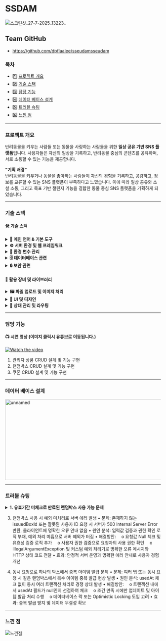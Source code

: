 # SSDAM
![스크린샷_27-7-2025_13223_](https://github.com/user-attachments/assets/7e10324a-9e41-4b6d-97f4-7fe313ebcca0)

## Team GitHub
- https://github.com/dpflaalee/sseudamsseudam

### 목차
- 1️⃣ [프로젝트 개요](#프로젝트-개요)
- 2️⃣ [기술 스택](#기술-스택)
- 3️⃣ [담당 기능](#담당-기능)
- 4️⃣ [데이터 베이스 설계](#데이터-베이스-설계)
- 5️⃣ [트러블 슈팅](#트러블-슈팅)
- 6️⃣ [느낀 점](#느낀-점)
<hr/>

### 프로젝트 개요
반려동물을 키우는 사람들 또는 동물을 사랑하는 사람들을 위한 **일상 공유 기반 SNS 플랫폼**입니다.
사용자들은 자신의 일상을 기록하고, 반려동물 중심의 콘텐츠를 공유하며, 서로 소통할 수 있는 기능을 제공합니다.

**"기획 배경"** <br/>
반려동물을 키우거나 동물을 좋아하는 사람들이 자신의 경험을 기록하고, 공감하고, 정보를 교류할 수 있는 SNS 플랫폼이 부족하다고 느꼈습니다.
이에 따라 일상 공유와 소셜 소통, 그리고 목표 기반 챌린지 기능을 결합한 동물 중심 SNS 플랫폼을 기획하게 되었습니다.
<hr/>

### 기술 스택

#### 🛠️ 기술 스택
<details>
  <summary><strong>📌 메인 언어 & 기본 도구</strong></summary>
  • Node.js 1.0.0 <br/>
  • React 18.3.1 <br/>
  • JavaScript
</details>
<details>
  <summary><strong>⚙️ 서버 환경 및 웹 프레임워크</strong></summary>
  • Express 5.1.0 <br/>
  • Next.js 13.4.13 <br/>
  • Nodemon 2.0.22
</details>
<details>
  <summary><strong>📁 환경 변수 관리</strong></summary>
  • dotenv 16.5.0 
</details>
<details>
  <summary><strong>🗄️ 데이터베이스 관련</strong></summary>
  • MySQL 3.14.1 <br/>
  • Sequelize 6.37.7 <br/>
  • Sequelize CLI 6.6.3 <br/>
  • Axios 1.9.0
</details>
<details>
  <summary><strong>🔒 보안 관련</strong></summary>
  • bcrypt 6.0.0 <br/>
  • passport 0.7.0 <br/>
  • passport-local 1.0.0 <br/>
  • CORS 2.8.5
</details>

#### 🧰 활용 장비 및 라이브러리
<details>
  <summary><strong>🖼️ 파일 업로드 및 이미지 처리</strong></summary>
  • Multer 2.0.1 <br/>
  • react-slick 0.30.3
</details>
<details>
  <summary><strong>🎨 UI 및 디자인</strong></summary>
  • Ant Design 4.24.16 <br/>
  • ant-design/icons 6.0.0 <br/>
  • styled-components 5.3.11 <br/>
  • react-calendar 6.0.0 <br/>
  • react-cookie 8.0.1
</details>
<details>
  <summary><strong>🔄 상태 관리 및 라우팅</strong></summary>
  • Redux 4.0.5 <br/>
  • Redux-Saga 1.1.3 <br/>
  • react-redux 8.0.5 <br/>
  • next-redux-wrapper 7.0.0 <br/>
  • react-router-dom 7.6.2
</details>
<hr/>

### 담당 기능
#### 📺 시연 영상 (이미지 클릭시 유튜브로 이동됩니다.)

[![Watch the video](https://github.com/user-attachments/assets/849e4806-7c1e-4a26-b407-a34dcc83ce01)](https://www.youtube.com/watch?v=wXk6alDPh-4)

1. 관리자 상품 CRUD 설계 및 기능 구현
2. 랜덤박스  CRUD 설계 및 기능 구현
3. 쿠폰 CRUD 설계 및 기능 구현

<hr/>

### 데이터 베이스 설계

<img width="512" height="261" alt="unnamed" src="https://github.com/user-attachments/assets/3b237117-1680-42ef-9137-5e557f416d69" />

<hr/>

### 트러블 슈팅
<details>
  <summary><strong>1. 유효기간 미체크로 만료된 랜덤박스 사용 가능 문제</strong></summary>
  • <strong>문제 상황</strong>: usedAt 또는 dueAt 필드에 대한 유효성 검증 누락으로 만료된 랜덤박스를 계속 사용할 수 있었음 <br/>
  • <strong>원인 분석</strong>: 서버 로직에서 만료 여부 확인 조건 누락, 프론트엔드 만료 알림 기능 미흡 <br/>
  • <strong>해결 방법</strong>: 백엔드: 랜덤박스 사용 API에서 dueAt 날짜를 필수 검사하도록 로직 강화 <br/>
                               프론트엔드: 만료된 박스를 ‘사용 불가’ 상태로 UI 표시 및 사용 시도 시 경고 메시지출력 <br/>
   • <strong>효과</strong>: 만료된 박스 사용 사전 방지, 사용자 혼란 최소화
</details>



3. 랜덤박스 사용 시 예외 미처리로 서버 에러 발생
• 문제: 존재하지 않는 issuedBoxId 또는 잘못된 사용자 ID 요청 시 서버가 500 Internal Server Error 반환, 클라이언트에 명확한 오류 안내 없음
• 원인 분석: 입력값 검증과 권한 확인 로직 부재, 예외 처리 미흡으로 서버 예외가 터짐
• 해결방안:
 o 요청값 Null 체크 및 유효성 검증 로직 추가
 o 사용자 권한 검증으로 요청자의 사용 권한 확인
 o IllegalArgumentException 및 커스텀 예외 처리기로 명확한 오류 메시지와 HTTP 상태 코드 전달
• 효과: 안정적 서버 운영과 명확한 에러 안내로 사용자 경험 개선

5. 동시 요청으로 하나의 박스에서 중복 아이템 발급 문제
• 문제: 여러 탭 또는 동시 요청 시 같은 랜덤박스에서 복수 아이템 중복 발급 현상 발생
• 원인 분석: usedAt 체크 없이 동시 여러 트랜잭션 처리로 경쟁 상태 발생
• 해결방안:
 o 트랜잭션 내에서 usedAt 필드가 null인지 선점하여 체크
 o 조건 만족 시에만 업데이트 및 아이템 발급 처리 수행
 o 데이터베이스 락 또는 Optimistic Locking 도입 고려
• 효과: 중복 발급 방지 및 데이터 무결성 확보

  
</details>
<hr/>

### 느낀 점

![느낀점](https://github.com/user-attachments/assets/ffb9fb8d-812a-4609-bed7-7f06844fa5f0)
